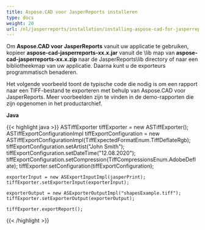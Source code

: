 ```yaml
---
title: Aspose.CAD voor JasperReports installeren
type: docs
weight: 20
url: /nl/jasperreports/installation/installing-aspose-cad-for-jasperreports/
---
```


Om **Aspose.CAD voor JasperReports** vanuit uw applicatie te gebruiken, kopieer **aspose-cad-jasperreports-xx.x.jar** vanuit de \lib map van **aspose-cad-jasperreports-xx.x.zip** naar de JasperReports\lib directory of naar een bibliotheekmap van uw applicatie. Daarna kunt u de exporteurs programmatisch benaderen.

Het volgende voorbeeld toont de typische code die nodig is om een rapport naar een TIFF-bestand te exporteren met behulp van Aspose.CAD voor JasperReports. Meer voorbeelden zijn te vinden in de demo-rapporten die zijn opgenomen in het productarchief.

**Java**

{{< highlight java >}}
    ASTiffExporter tiffExporter = new ASTiffExporter();
    ASTiffExportConfigurationImpl tiffExportConfiguration = new ASTiffExportConfigurationImpl(TiffExpectedFormatEnum.TiffDeflateRgb);
    tiffExportConfiguration.setArtist("John Smith");
    tiffExportConfiguration.setDateTime("12.08.2020");
    tiffExportConfiguration.setCompression(TiffCompressionsEnum.AdobeDeflate);
    tiffExporter.setConfiguration(tiffExportConfiguration);

    exporterInput = new ASExportInputImpl(jasperPrint);
    tiffExporter.setExporterInput(exporterInput);

    exporterOutput = new ASExporterOutputImpl("shapesExample.tiff");
    tiffExporter.setExporterOutput(exporterOutput);

    tiffExporter.exportReport();
{{< /highlight >}}
